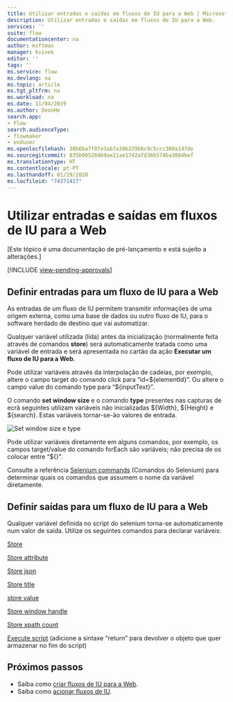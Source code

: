 ```yaml
---
title: Utilizar entradas e saídas em fluxos de IU para a Web | Microsoft Docs
description: Utilizar entradas e saídas em fluxos de IU para a Web.
services: ''
suite: flow
documentationcenter: na
author: msftman
manager: kvivek
editor: ''
tags: ''
ms.service: flow
ms.devlang: na
ms.topic: article
ms.tgt_pltfrm: na
ms.workload: na
ms.date: 11/04/2019
ms.author: DeonHe
search.app:
- Flow
search.audienceType:
- flowmaker
- enduser
ms.openlocfilehash: 38b6ba7f8fe3ab7a386229b6c9c5ccc300a147de
ms.sourcegitcommit: 835b005284b9ae21ae1742a7d36b574ba3884bef
ms.translationtype: HT
ms.contentlocale: pt-PT
ms.lasthandoff: 01/29/2020
ms.locfileid: "74371417"
---
```

# <a name="use-inputs-and-outputs-in-web-ui-flows"></a>Utilizar entradas e saídas em fluxos de IU para a Web

[Este tópico é uma documentação de pré-lançamento e está sujeito a alterações.]

[!INCLUDE [view-pending-approvals](../includes/cc-rebrand.md)]

## <a name="define-inputs-for-a-web-ui-flow"></a>Definir entradas para um fluxo de IU para a Web

As entradas de um fluxo de IU permitem transmitir informações de uma origem externa, como uma base de dados ou outro fluxo de IU, para o software herdado de destino que vai automatizar.

Qualquer variável utilizada (lida) antes da inicialização (normalmente feita através de comandos **store**) será automaticamente tratada como uma variável de entrada e será apresentada no cartão da ação **Executar um fluxo de IU para a Web**.

Pode utilizar variáveis através da interpolação de cadeias, por exemplo, altere o campo target do comando click para “id=\${elementId}”. Ou altere o campo value do comando type para “\${inputText}”.

O comando **set window size** e o comando **type** presentes nas capturas de ecrã seguintes utilizam variáveis não inicializadas \${Width}, \${Height} e \${search}. Estas variáveis tornar-se-ão valores de entrada.

![Set window size e type](../media/inputs-outputs-web/f05cb445dad212aaf395b66ba969622c.png "Set window size e type")

Pode utilizar variáveis diretamente em alguns comandos, por exemplo, os campos target/value do comando forEach são variáveis; não precisa de os colocar entre “\${}”.

Consulte a referência [Selenium commands](https://www.seleniumhq.org/selenium-ide/docs/en/api/commands/) (Comandos do Selenium) para determinar quais os comandos que assumem o nome da variável diretamente.

## <a name="define-outputs-for-a-web-ui-flow"></a>Definir saídas para um fluxo de IU para a Web

Qualquer variável definida no script do selenium torna-se automaticamente num valor de saída. Utilize os seguintes comandos para declarar variáveis:

[Store](https://www.seleniumhq.org/selenium-ide/docs/en/api/commands/#store)

[Store attribute](https://www.seleniumhq.org/selenium-ide/docs/en/api/commands/#store-attribute)

[Store json](https://www.seleniumhq.org/selenium-ide/docs/en/api/commands/#store-json)

[Store title](https://www.seleniumhq.org/selenium-ide/docs/en/api/commands/#store-title)

[store value](https://www.seleniumhq.org/selenium-ide/docs/en/api/commands/#store-value)

[Store window handle](https://www.seleniumhq.org/selenium-ide/docs/en/api/commands/#store-window-handle)

[Store xpath count](https://www.seleniumhq.org/selenium-ide/docs/en/api/commands/#store-xpath-count)

[Execute script](https://www.seleniumhq.org/selenium-ide/docs/en/api/commands/#execute-script) (adicione a sintaxe “return” para devolver o objeto que quer armazenar no fim do script)

## <a name="next-steps"></a>Próximos passos

- Saiba como [criar fluxos de IU para a Web](create-web.md).
- Saiba como [acionar fluxos de IU](run-ui-flow.md).

